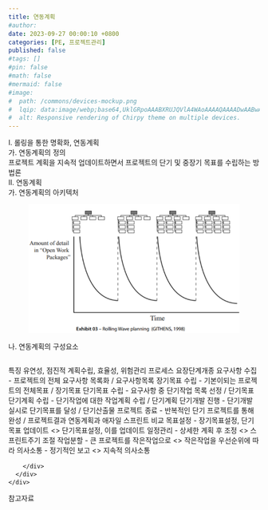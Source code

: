 ```yaml
---
title: 연동계획
#author: 
date: 2023-09-27 00:00:10 +0800
categories: [PE, 프로젝트관리]
published: false
#tags: []
#pin: false
#math: false
#mermaid: false
#image:
#  path: /commons/devices-mockup.png
#  lqip: data:image/webp;base64,UklGRpoAAABXRUJQVlA4WAoAAAAQAAAADwAABwAAQUxQSDIAAAARL0AmbZurmr57yyIiqE8oiG0bejIYEQTgqiDA9vqnsUSI6H+oAERp2HZ65qP/VIAWAFZQOCBCAAAA8AEAnQEqEAAIAAVAfCWkAALp8sF8rgRgAP7o9FDvMCkMde9PK7euH5M1m6VWoDXf2FkP3BqV0ZYbO6NA/VFIAAAA
#  alt: Responsive rendering of Chirpy theme on multiple devices.
---
```


<div class="post-wrap">
  <div class="para">
    <div class="para-title">
      I. 롤링을 통한 명확화, 연동계획
    </div>
    <div class="para-cntnt">
      <div class="para">
        <div class="para-title">
          가. 연동계획의 정의
        </div>
        <div class="para-cntnt">
            프로젝트 계획을 지속적 업데이트하면서 프로젝트의 단기 및 중장기 목표를 수립하는 방법론
        </div>
      </div>
    </div>
  </div>
  
  <div class="para">
    <div class="para-title">
      II. 연동계획
    </div>
    <div class="para-cntnt">
      <div class="para">
        <div class="para-title">
          가. 연동계획의 아키텍처
        </div>
        <div class="para-cntnt">
          <figure class="post-figure">
            <img src="/assets/img/posts/연동계획.png" alt="연동계획">
<!--            <figcaption>Source: Unveiling the Metaverse: Exploring Emerging Trends, Multifaceted Perspectives, and Future Challenges</figcaption>-->
          </figure>
        </div>
      </div>
      <div class="para">
        <div class="para-title">
          나. 연동계획의 구성요소
        </div>
        <div class="para-cntnt">
          <table class="post-table">
          </table>
          특징
  유연성, 점진적 계획수립, 효율성, 위험관리
프로세스 요장단계개종
  요구사항 수집 - 프로젝트의 전체 요구사항 목록화 / 요구사항목록
  장기목표 수립 - 기본이되는 프로젝트의 전체목표 / 장기목표
  단기목표 수립 - 요구사항 중 단기작업 목록 선정 / 단기목표
  단기계획 수립 - 단기작업에 대한 작업계획 수립 / 단기계획
  단기개발 진행 - 단기개발 실시로 단기목표를 달성 / 단기산출물
  프로젝트 종료 - 반복적인 단기 프로젝트를 통해 완성 / 프로젝트결과
연동계획과 애자일 스프린트 비교
  목표설정 - 장기목표설정, 단기목표 업데이트 &lt;&gt; 단기목표설정, 이를 업데이트
  일정관리 - 상세한 계획 후 조정 &lt;&gt; 스프린트주기 조절
  작업분할 - 큰 프로젝트를 작은작업으로 &lt;&gt; 작은작업을 우선순위에 따라
  의사소통 - 정기적인 보고 &lt;&gt; 지속적 의사소통

        </div>
      </div>
    </div>
  </div>

  <div class="refr-wrap">
    <div class="refr-title">
        참고자료
    </div>
    <ol class="refr-list">
    <!--    <li>(나현식, 최대선) <a target="_blank" href="https://scienceon.kisti.re.kr/commons/util/originalView.do?cn=JAKO202225948430499&oCn=JAKO202225948430499&dbt=JAKO&journal=NJOU00291864">메타버스 보안 위협 요소 및 대응 방안 검토</a></li>-->
    <!--    <li>(M. Uddin, S. Manickam, H. Ullah, M. Obaidat and A. Dandoush) <a target="_blank" href="https://ieeexplore.ieee.org/abstract/document/10138386">Unveiling the Metaverse: Exploring Emerging Trends, Multifaceted Perspectives, and Future Challenges</a></li>-->
    </ol>
  </div>
</div>
